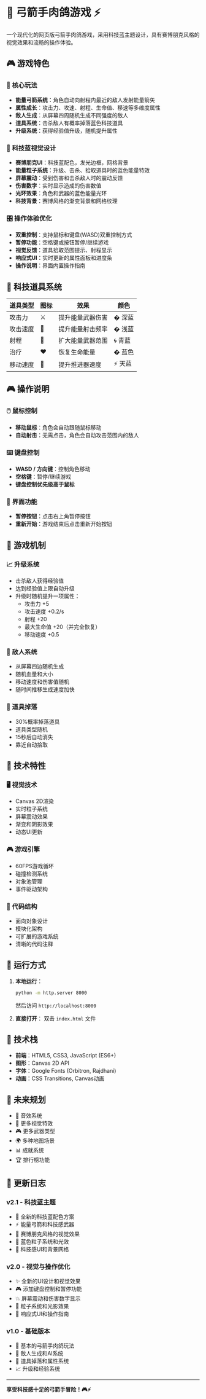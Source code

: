 # 🏹 弓箭手肉鸽游戏 ⚡

一个现代化的网页版弓箭手肉鸽游戏，采用科技蓝主题设计，具有赛博朋克风格的视觉效果和流畅的操作体验。

## 🎮 游戏特色

### 🎯 核心玩法
- **能量弓箭系统**：角色自动向射程内最近的敌人发射能量箭矢
- **属性成长**：攻击力、攻速、射程、生命值、移速等多维度属性
- **敌人生成**：从屏幕四周随机生成不同强度的敌人
- **道具系统**：击杀敌人有概率掉落蓝色科技道具
- **升级系统**：获得经验值升级，随机提升属性

### 🎨 科技蓝视觉设计
- **赛博朋克UI**：科技蓝配色，发光边框，网格背景
- **能量粒子系统**：升级、击杀、拾取道具时的蓝色能量特效
- **屏幕震动**：受到伤害和击杀敌人时的震动反馈
- **伤害数字**：实时显示造成的伤害数值
- **光环效果**：角色和武器的蓝色能量光环
- **科技背景**：赛博风格的渐变背景和网格纹理

### 🎛️ 操作体验优化
- **双重控制**：支持鼠标和键盘(WASD)双重控制方式
- **暂停功能**：空格键或按钮暂停/继续游戏
- **视觉反馈**：道具拾取范围提示、射程显示
- **响应式UI**：实时更新的属性面板和进度条
- **操作说明**：界面内置操作指南

## 🎯 科技道具系统

| 道具类型 | 图标 | 效果 | 颜色 |
|---------|------|------|------|
| 攻击力 | ⚔️ | 提升能量武器伤害 | � 深蓝 |
| 攻击速度 | 🏹 | 提升能量射击频率 | � 浅蓝 |
| 射程 | 🎯 | 扩大能量武器范围 | 🌀 青蓝 |
| 治疗 | ❤️ | 恢复生命能量 | � 蓝色 |
| 移动速度 | 💨 | 提升推进器速度 | ⚡ 天蓝 |

## 🎮 操作说明

### 🖱️ 鼠标控制
- **移动鼠标**：角色会自动跟随鼠标移动
- **自动射击**：无需点击，角色会自动攻击范围内的敌人

### ⌨️ 键盘控制
- **WASD / 方向键**：控制角色移动
- **空格键**：暂停/继续游戏
- **键盘控制优先级高于鼠标**

### 📱 界面功能
- **暂停按钮**：点击右上角暂停按钮
- **重新开始**：游戏结束后点击重新开始按钮

## 🎯 游戏机制

### 📈 升级系统
- 击杀敌人获得经验值
- 达到经验值上限自动升级
- 升级时随机提升一项属性：
  - 攻击力 +5
  - 攻击速度 +0.2/s
  - 射程 +20
  - 最大生命值 +20（并完全恢复）
  - 移动速度 +0.5

### 👹 敌人系统
- 从屏幕四边随机生成
- 随机血量和大小
- 移动速度和伤害值随机
- 随时间推移生成速度加快

### 💎 道具掉落
- 30%概率掉落道具
- 道具类型随机
- 15秒后自动消失
- 靠近自动拾取

## 🎨 技术特性

### 🖥️ 视觉技术
- Canvas 2D渲染
- 实时粒子系统
- 屏幕震动效果
- 渐变和阴影效果
- 动态UI更新

### 🎮 游戏引擎
- 60FPS游戏循环
- 碰撞检测系统
- 对象池管理
- 事件驱动架构

### 🎯 代码结构
- 面向对象设计
- 模块化架构
- 可扩展的游戏系统
- 清晰的代码注释

## 🚀 运行方式

1. **本地运行**：
   ```bash
   python -m http.server 8000
   ```
   然后访问 `http://localhost:8000`

2. **直接打开**：
   双击 `index.html` 文件

## 🔧 技术栈

- **前端**：HTML5, CSS3, JavaScript (ES6+)
- **图形**：Canvas 2D API
- **字体**：Google Fonts (Orbitron, Rajdhani)
- **动画**：CSS Transitions, Canvas动画

## 🎯 未来规划

- 🎵 音效系统
- 🎨 更多视觉特效
- 🎮 更多武器类型
- 🌍 多种地图场景
- 📊 成就系统
- 🏆 排行榜功能

## 📝 更新日志

### v2.1 - 科技蓝主题
- 🔷 全新的科技蓝配色方案
- ⚡ 能量弓箭和科技感武器
- 🌌 赛博朋克风格的视觉效果
- 💫 蓝色粒子系统和光效
- 🎯 科技感UI和背景网格

### v2.0 - 视觉与操作优化
- ✨ 全新的UI设计和视觉效果
- 🎮 添加键盘控制和暂停功能
- 💥 屏幕震动和伤害数字显示
- 🎨 粒子系统和光影效果
- 📱 响应式UI和操作指南

### v1.0 - 基础版本
- 🎯 基本的弓箭手肉鸽玩法
- 👹 敌人生成和AI系统
- 💎 道具掉落和属性系统
- 📈 升级和经验系统

---

**享受科技感十足的弓箭手冒险！🎮⚡**
